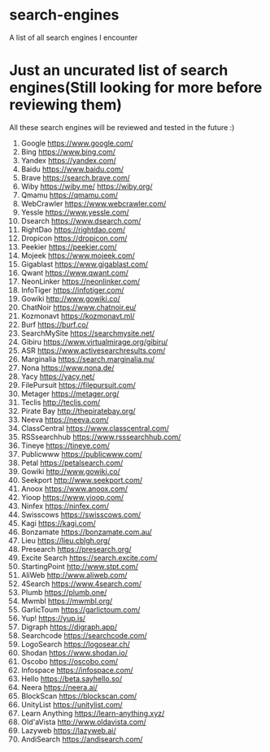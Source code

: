 # search-engines
A list of all search engines I encounter

# Just an uncurated list of search engines(Still looking for more before reviewing them)

All these search engines will be reviewed and tested in the future :)

1. Google           https://www.google.com/
2. Bing             https://www.bing.com/
3. Yandex           https://yandex.com/
4. Baidu            https://www.baidu.com/
5. Brave            https://search.brave.com/
6. Wiby             https://wiby.me/  https://wiby.org/
7. Qmamu            https://qmamu.com/
8. WebCrawler       https://www.webcrawler.com/
9. Yessle           https://www.yessle.com/
10. Dsearch         https://www.dsearch.com/
11. RightDao        https://rightdao.com/
12. Dropicon        https://dropicon.com/
13. Peekier         https://peekier.com/
14. Mojeek          https://www.mojeek.com/
15. Gigablast       https://www.gigablast.com/
16. Qwant           https://www.qwant.com/
17. NeonLinker      https://neonlinker.com/
18. InfoTiger       https://infotiger.com/
19. Gowiki          http://www.gowiki.co/
20. ChatNoir        https://www.chatnoir.eu/
21. Kozmonavt       https://kozmonavt.ml/
22. Burf            https://burf.co/
23. SearchMySite    https://searchmysite.net/
24. Gibiru          https://www.virtualmirage.org/gibiru/
25. ASR             https://www.activesearchresults.com/
26. Marginalia      https://search.marginalia.nu/
27. Nona            https://www.nona.de/
28. Yacy            https://yacy.net/
29. FilePursuit     https://filepursuit.com/
30. Metager         https://metager.org/
31. Teclis          http://teclis.com/
32. Pirate Bay      http://thepiratebay.org/
33. Neeva           https://neeva.com/
34. ClassCentral    https://www.classcentral.com/
35. RSSsearchhub    https://www.rsssearchhub.com/
36. Tineye          https://tineye.com/
37. Publicwww       https://publicwww.com/
38. Petal           https://petalsearch.com/
39. Gowiki          http://www.gowiki.co/
40. Seekport        http://www.seekport.com/
41. Anoox           https://www.anoox.com/
42. Yioop           https://www.yioop.com/
43. Ninfex          https://ninfex.com/
44. Swisscows       https://swisscows.com/
45. Kagi            https://kagi.com/
46. Bonzamate       https://bonzamate.com.au/
47. Lieu            https://lieu.cblgh.org/
48. Presearch       https://presearch.org/
49. Excite Search   https://search.excite.com/
50. StartingPoint   http://www.stpt.com/
51. AliWeb          http://www.aliweb.com/
52. 4Search         https://www.4search.com/
53. Plumb           https://plumb.one/
54. Mwmbl           https://mwmbl.org/
55. GarlicToum      https://garlictoum.com/
56. Yup!            https://yup.is/
57. Digraph         https://digraph.app/
58. Searchcode      https://searchcode.com/
59. LogoSearch      https://logosear.ch/
60. Shodan          https://www.shodan.io/
61. Oscobo          https://oscobo.com/
62. Infospace       https://infospace.com/
63. Hello           https://beta.sayhello.so/
64. Neera           https://neera.ai/
65. BlockScan       https://blockscan.com/
66. UnityList       https://unitylist.com/
67. Learn Anything  https://learn-anything.xyz/
68. Old'aVista      http://www.oldavista.com/
69. Lazyweb         https://lazyweb.ai/
70. AndiSearch      https://andisearch.com/


